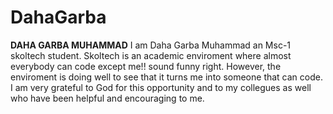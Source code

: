# DahaGarba
**DAHA GARBA MUHAMMAD**
I am Daha Garba Muhammad an Msc-1 skoltech student. Skoltech is an academic enviroment where almost everybody can code except me!! sound funny right. However, the enviroment is doing well to see that it turns me into someone that can code. I am very grateful to God for this opportunity and to my collegues as well who have been helpful and encouraging to me.
